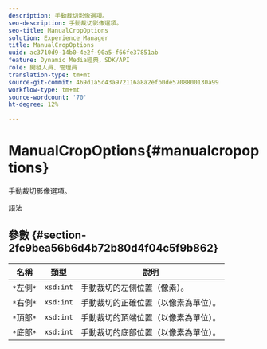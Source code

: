 ```yaml
---
description: 手動裁切影像選項。
seo-description: 手動裁切影像選項。
seo-title: ManualCropOptions
solution: Experience Manager
title: ManualCropOptions
uuid: ac3710d9-14b0-4e2f-90a5-f66fe37851ab
feature: Dynamic Media經典，SDK/API
role: 開發人員、管理員
translation-type: tm+mt
source-git-commit: 469d1a5c43a972116a8a2efb0de5708800130a99
workflow-type: tm+mt
source-wordcount: '70'
ht-degree: 12%

---
```



# ManualCropOptions{#manualcropoptions}

手動裁切影像選項。

語法

## 參數 {#section-2fc9bea56b6d4b72b80d4f04c5f9b862}

| 名稱 | 類型 | 說明 |
|---|---|---|
| `*`左側`*` | `xsd:int` | 手動裁切的左側位置（像素）。 |
| `*`右側`*` | `xsd:int` | 手動裁切的正確位置（以像素為單位）。 |
| `*`頂部`*` | `xsd:int` | 手動裁切的頂端位置（以像素為單位）。 |
| `*`底部`*` | `xsd:int` | 手動裁切的底部位置（以像素為單位）。 |

